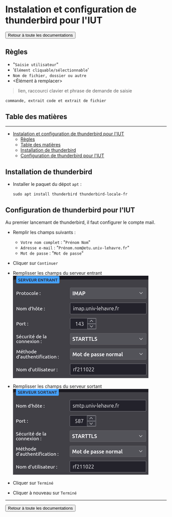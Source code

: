 # Instalation et configuration de thunderbird pour l'IUT

<a href="https://florobart.github.io/Documentations/"><button type="button">Retour à toute les documentations</button></a>

## Règles

- "`Saisie utilisateur`"
- '`Elément cliquable/sélectionnable`'
- `Nom de fichier, dossier ou autre`
- <Élément à remplacer>

> lien, raccourci clavier et phrase de demande de saisie

```txt
commande, extrait code et extrait de fichier
```

<div class="page"></div>

## Table des matières

****

- [Instalation et configuration de thunderbird pour l'IUT](#instalation-et-configuration-de-thunderbird-pour-liut)
  - [Règles](#règles)
  - [Table des matières](#table-des-matières)
  - [Installation de thunderbird](#installation-de-thunderbird)
  - [Configuration de thunderbird pour l'IUT](#configuration-de-thunderbird-pour-liut)

<div class="page"></div>

## Installation de thunderbird

- Installer le paquet du dépot `apt` :

  ```shell
  sudo apt install thunderbird thunderbird-locale-fr
  ```

## Configuration de thunderbird pour l'IUT

Au premier lancemant de thunderbird, il faut configurer le compte mail.

- Remplir les champs suivants :
  - `Votre nom complet` : "`Prénom Nom`"
  - `Adresse e-mail` : "`Prénom.nom@etu.univ-lehavre.fr`"
  - `Mot de passe` : "`Mot de passe`"
- Cliquer sur `Continuer`
- Remplisser les champs du serveur entrant
  ![Serveur entrant](../Images/thunderbird_serveur_entrant.png)

- Remplisser les champs du serveur sortant
  ![Serveur sortant](../Images/thunderbird_serveur_sortant.png)

- Cliquer sur `Terminé`
- Cliquer à nouveau sur `Terminé`

****

<a href="https://florobart.github.io/Documentations/"><button type="button">Retour à toute les documentations</button></a>
